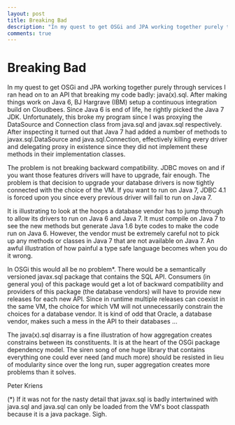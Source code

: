 ```yaml
---
layout: post
title: Breaking Bad
description: "In my quest to get OSGi and JPA working together purely through services I ran head on to an API that breaking my code badly: java(x).sql. After making things work on Java 6 ..."
comments: true
---
```

# Breaking Bad

In my quest to get OSGi and JPA working together purely through services I ran 
head on to an API that breaking my code badly: java(x).sql. After making things 
work on Java 6, BJ Hargrave (IBM) setup a continuous integration build on Cloudbees. 
Since Java 6 is end of life, he rightly picked the Java 7 JDK. Unfortunately, this 
broke my program since I was proxying the DataSource and Connection class from 
java.sql and javax.sql respectively. After inspecting it turned out that Java 
7 had added a number of methods to javax.sql.DataSource and java.sql.Connection, 
effectively killing every driver and delegating proxy in existence since they 
did not implement these methods in their implementation classes.

The problem is not breaking backward compatibility. JDBC moves on and if you 
want those features drivers will have to upgrade, fair enough. The problem is 
that decision to upgrade your database drivers is now tightly connected with 
the choice of the VM. If you want to run on Java 7, JDBC 4.1 is forced upon 
you since every previous driver will fail to run on Java 7.

It is illustrating to look at the hoops a database vendor has to jump through 
to allow its drivers to run on Java 6 and Java 7. It must compile on Java 7 
to see the new methods but generate Java 1.6 byte codes to make the code run 
on Java 6. However, the vendor must be extremely careful not to pick up any 
methods or classes in Java 7 that are not available on Java 7. An awful 
illustration of how painful a type safe language becomes when you do it wrong.

In OSGi this would all be no problem*. There would be a semantically versioned 
javax.sql package that contains the SQL API. Consumers (in general you) of this
package would get a lot of backward compatibility and providers of this package
(the database vendors) will have to provide new releases for each new API. 
Since in runtime multiple releases can coexist in the same VM, the choice for which 
VM will not unnecessarily constrain the choices for a database vendor. It is kind
of odd that Oracle, a database vendor, makes such a mess in the API to their databases ...

The java(x).sql disarray is a fine illustration of how aggregation creates constrains 
between its constituents. It is at the heart of the OSGi package dependency model. 
The siren song of one huge library that contains everything one could ever need 
(and much more) should be resisted in lieu of modularity since over the long run, 
super aggregation creates more problems than it solves.

   Peter Kriens

(*) If it was not for the nasty detail that javax.sql is badly intertwined with java.sql and java.sql can only be loaded from the VM's boot classpath because it is a java package. Sigh.
